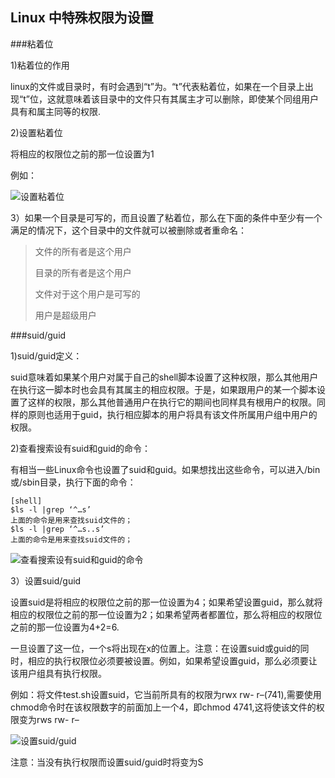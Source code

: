 Linux 中特殊权限为设置
---------------------

###粘着位

1)粘着位的作用

linux的文件或目录时，有时会遇到“t”为。“t”代表粘着位，如果在一个目录上出现“t”位，这就意味着该目录中的文件只有其属主才可以删除，即使某个同组用户具有和属主同等的权限.

2)设置粘着位

将相应的权限位之前的那一位设置为1

例如：

![设置粘着位][linux-suid-001-007]

3）如果一个目录是可写的，而且设置了粘着位，那么在下面的条件中至少有一个满足的情况下，这个目录中的文件就可以被删除或者重命名：

>文件的所有者是这个用户
>
>目录的所有者是这个用户
>
>文件对于这个用户是可写的
>
>用户是超级用户

###suid/guid

1)suid/guid定义：

suid意味着如果某个用户对属于自己的shell脚本设置了这种权限，那么其他用户在执行这一脚本时也会具有其属主的相应权限。于是，如果跟用户的某一个脚本设置了这样的权限，那么其他普通用户在执行它的期间也同样具有根用户的权限。同样的原则也适用于guid，执行相应脚本的用户将具有该文件所属用户组中用户的权限。

2)查看搜索设有suid和guid的命令：
 
有相当一些Linux命令也设置了suid和guid。如果想找出这些命令，可以进入/bin或/sbin目录，执行下面的命令：

	[shell]
	$ls -l |grep ‘^…s’
	上面的命令是用来查找suid文件的；
	$ls -l |grep ‘^…s..s’
	上面的命令是用来查找suid文件的； 

![查看搜索设有suid和guid的命令][linux-suid-002-007]


3）设置suid/guid

设置suid是将相应的权限位之前的那一位设置为4；如果希望设置guid，那么就将相应的权限位之前的那一位设置为2；如果希望两者都置位，那么将相应的权限位之前的那一位设置为4+2=6.

一旦设置了这一位，一个s将出现在x的位置上。注意：在设置suid或guid的同时，相应的执行权限位必须要被设置。例如，如果希望设置guid，那么必须要让该用户组具有执行权限。

例如：将文件test.sh设置suid，它当前所具有的权限为rwx rw- r–(741),需要使用chmod命令时在该权限数字的前面加上一个4，即chmod 4741,这将使该文件的权限变为rws rw- r– 

![设置suid/guid][linux-suid-003-007]

注意：当没有执行权限而设置suid/guid时将变为S

[linux-suid-001-007]: /linux/linux-suid-001-007.png
[linux-suid-002-007]: /linux/linux-suid-002-007.png
[linux-suid-003-007]: /linux/linux-suid-003-007.png
